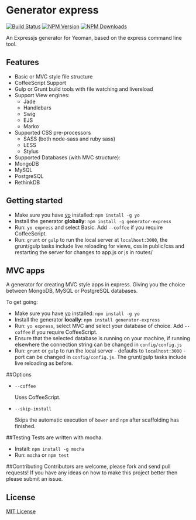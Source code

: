 # Generator express
[![Build Status](https://img.shields.io/travis/petecoop/generator-express.svg)](https://travis-ci.org/petecoop/generator-express)
[![NPM Version](https://img.shields.io/npm/v/generator-express.svg)](https://www.npmjs.org/package/generator-express)
[![NPM Downloads](https://img.shields.io/npm/dm/generator-express.svg)](https://www.npmjs.org/package/generator-express)


An Expressjs generator for Yeoman, based on the express command line tool.

## Features

- Basic or MVC style file structure
- CoffeeScript Support
- Gulp or Grunt build tools with file watching and livereload
- Support View engines:
  - Jade
  - Handlebars
  - Swig
  - EJS
  - Marko
- Supported CSS pre-processors
  - SASS (both node-sass and ruby sass)
  - LESS
  - Stylus
- Supported Databases (with MVC structure):
 - MongoDB
 - MySQL
 - PostgreSQL
 - RethinkDB

## Getting started

- Make sure you have [yo](https://github.com/yeoman/yo) installed:
    `npm install -g yo`
- Install the generator **globally**: `npm install -g generator-express`
- Run: `yo express` and select Basic. Add `--coffee` if you require CoffeeScript.
- Run: `grunt` or `gulp` to run the local server at `localhost:3000`, the grunt/gulp tasks include live reloading for views, css in public/css and restarting the server for changes to app.js or js in routes/

## MVC apps

A generator for creating MVC style apps in express. Giving you the choice between MongoDB, MySQL or PostgreSQL databases.

To get going:

- Make sure you have [yo](https://github.com/yeoman/yo) installed:
    `npm install -g yo`
- Install the generator **locally**: `npm install generator-express`
- Run: `yo express`, select MVC and select your database of choice. Add `--coffee` if you require CoffeeScript.
- Ensure that the selected database is running on your machine, if running elsewhere the connection string can be changed in `config/config.js`
- Run: `grunt` or `gulp` to run the local server - defaults to `localhost:3000` - port can be changed in `config/config.js`. The grunt/gulp tasks include live reloading as before.

##Options

- `--coffee`

  Uses CoffeeScript.

- `--skip-install`

  Skips the automatic execution of `bower` and `npm` after
  scaffolding has finished.

##Testing
Tests are written with mocha.
- Install: `npm install -g mocha`
- Run: `mocha` or `npm test`

##Contributing
Contributors are welcome, please fork and send pull requests! If you have any ideas on how to make this project better then please submit an issue.

## License
[MIT License](http://en.wikipedia.org/wiki/MIT_License)
